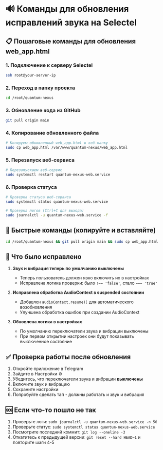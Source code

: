 # 🔊 Команды для обновления исправлений звука на Selectel

## 📋 Пошаговые команды для обновления web_app.html

### 1. Подключение к серверу Selectel
```bash
ssh root@your-server-ip
```

### 2. Переход в папку проекта
```bash
cd /root/quantum-nexus
```

### 3. Обновление кода из GitHub
```bash
git pull origin main
```

### 4. Копирование обновленного файла
```bash
# Копируем обновленный web_app.html в веб-папку
sudo cp web_app.html /var/www/quantum-nexus/web_app.html
```

### 5. Перезапуск веб-сервиса
```bash
# Перезапускаем веб-сервис
sudo systemctl restart quantum-nexus-web.service
```

### 6. Проверка статуса
```bash
# Проверка статуса веб-сервиса
sudo systemctl status quantum-nexus-web.service

# Проверка логов (Ctrl+C для выхода)
sudo journalctl -u quantum-nexus-web.service -f
```

## 🚀 Быстрые команды (копируйте и вставляйте)
```bash
cd /root/quantum-nexus && git pull origin main && sudo cp web_app.html /var/www/quantum-nexus/web_app.html && sudo systemctl restart quantum-nexus-web.service
```

## 📝 Что было исправлено
1. **Звук и вибрация теперь по умолчанию выключены**
   - Теперь пользователь должен явно включить их в настройках
   - Исправлена логика проверки: было `!== 'false'`, стало `=== 'true'`

2. **Исправлена обработка AudioContext в suspended состоянии**
   - Добавлен `audioContext.resume()` для автоматического возобновления
   - Улучшена обработка ошибок при создании AudioContext

3. **Обновлена логика в настройках**
   - По умолчанию переключатели звука и вибрации выключены
   - При первом открытии настроек они будут показывать выключенное состояние

## ✅ Проверка работы после обновления
1. Откройте приложение в Telegram
2. Зайдите в Настройки ⚙️
3. Убедитесь, что переключатели звука и вибрации **выключены**
4. Включите звук и вибрацию
5. Сохраните настройки
6. Попробуйте сделать тап - должны работать и звук и вибрация

## 🆘 Если что-то пошло не так
1. Проверьте логи: `sudo journalctl -u quantum-nexus-web.service -n 50`
2. Проверьте статус: `sudo systemctl status quantum-nexus-web.service`
3. Посмотрите последний коммит: `git log --oneline -3`
4. Откатитесь к предыдущей версии: `git reset --hard HEAD~1` и повторите шаги 4-5


